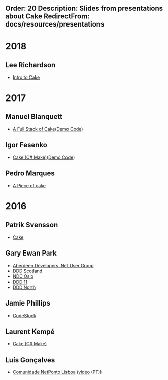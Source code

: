 ﻿Order: 20
Description: Slides from presentations about Cake
RedirectFrom: docs/resources/presentations
---

# 2018

## Lee Richardson

* [Intro to Cake](https://prezi.com/view/BvoTydDPGZt8JhLv397L/)

# 2017

## Manuel Blanquett

* [A Full Stack of Cake](https://slides.com/manuelblanquett/a-full-stack-of-cake)([Demo Code](https://github.com/nalla/a-full-stack-of-cake))

## Igor Fesenko

* [Cake (C# Make)](https://www.slideshare.net/ssuser8ad51a/cake-c-make-77085334)([Demo Code](https://github.com/Ky7m/DemoCode/tree/master/CakeBuild))

## Pedro Marques

* [A Piece of cake](https://slides.com/pitermarx/cake/)

# 2016

## Patrik Svensson

* [Cake](http://www.slideshare.net/PatrikSvensson14/cake-66612025)

## Gary Ewan Park

* [Aberdeen Developers .Net User Group](http://www.slideshare.net/gep13/having-your-cake-and-eating-it-too)
* [DDD Scotland](http://www.slideshare.net/gep13/having-your-cake-and-eating-it-too-dddscotland)
* [NDC Oslo](http://www.slideshare.net/gep13/having-your-cake-and-eating-it-too-ndc-oslo-2016)
* [DDD 11](http://www.slideshare.net/gep13/a-piece-of-cake-ddd11-reading)
* [DDD North](http://www.slideshare.net/gep13/a-piece-of-cake-ddd-north)

## Jamie Phillips

* [CodeStock](http://www.slideshare.net/JamiePhillips15/builds-with-a-side-of-cake-codestock-2016)

## Laurent Kempé

* [Cake (C# Make)](https://sway.com/G8xS5gVqbwOA9euI)

## Luís Gonçalves

* [Comunidade NetPonto Lisboa](https://luisfsgoncalves.files.wordpress.com/2016/11/cake.pdf) ([video](https://www.youtube.com/watch?v=NdKNmtf9nIU) (PT))

